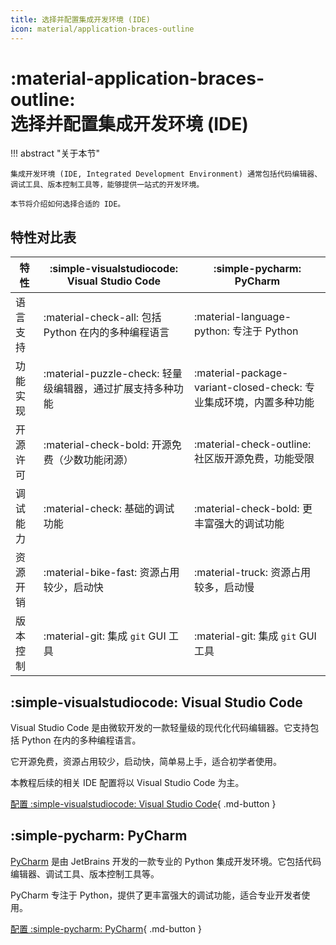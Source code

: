 ```yaml
---
title: 选择并配置集成开发环境 (IDE)
icon: material/application-braces-outline
---
```


# :material-application-braces-outline:<br>选择并配置集成开发环境 (IDE)

!!! abstract "关于本节"

    集成开发环境 (IDE, Integrated Development Environment) 通常包括代码编辑器、调试工具、版本控制工具等，能够提供一站式的开发环境。

    本节将介绍如何选择合适的 IDE。

## 特性对比表

| 特性 | :simple-visualstudiocode: Visual Studio Code | :simple-pycharm: PyCharm |
| --- | --- | --- |
| 语言支持 | :material-check-all: 包括 Python 在内的多种编程语言 | :material-language-python: 专注于 Python |
| 功能实现 | :material-puzzle-check: 轻量级编辑器，通过扩展支持多种功能 | :material-package-variant-closed-check: 专业集成环境，内置多种功能 |
| 开源许可 | :material-check-bold: 开源免费（少数功能闭源） | :material-check-outline: 社区版开源免费，功能受限 |
| 调试能力 | :material-check: 基础的调试功能 | :material-check-bold: 更丰富强大的调试功能 |
| 资源开销 | :material-bike-fast: 资源占用较少，启动快 | :material-truck: 资源占用较多，启动慢 |
| 版本控制 | :material-git: 集成 `git` GUI 工具 | :material-git: 集成 `git` GUI 工具 |

## :simple-visualstudiocode: Visual Studio Code

Visual Studio Code 是由微软开发的一款轻量级的现代化代码编辑器。它支持包括 Python 在内的多种编程语言。

它开源免费，资源占用较少，启动快，简单易上手，适合初学者使用。

本教程后续的相关 IDE 配置将以 Visual Studio Code 为主。

[配置 :simple-visualstudiocode: Visual Studio Code](./vscode.md){ .md-button }

## :simple-pycharm: PyCharm

[PyCharm](https://www.jetbrains.com/pycharm/) 是由 JetBrains 开发的一款专业的 Python 集成开发环境。它包括代码编辑器、调试工具、版本控制工具等。

PyCharm 专注于 Python，提供了更丰富强大的调试功能，适合专业开发者使用。

[配置 :simple-pycharm: PyCharm](./pycharm.md){ .md-button }
